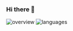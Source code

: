 ### Hi there 👋

![overview](https://github.com/kilincihsan/kilincihsan/assets/114214992/26c2a079-47b6-4af4-9d19-62097b27fef4)
![languages](https://github.com/kilincihsan/kilincihsan/assets/114214992/27e0bbb3-d188-4e88-8ec0-578bc841edd4)
